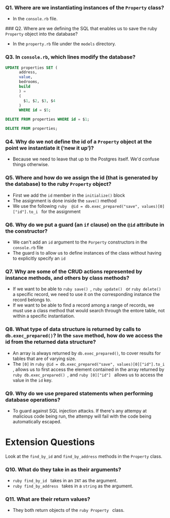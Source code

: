 ### Q1. Where are we instantiating instances of the `Property` class?

* In the `console.rb` file.

### Q2. Where are we defining the SQL that enables us to save the ruby `Property` object into the database?

* In the `property.rb` file under the `models` directory.

### Q3. In `console.rb`, which lines modify the database?

```sql
UPDATE properties SET (
      address,
      value,
      bedrooms,
      build
      ) =
      (
        $1, $2, $3, $4
      )
      WHERE id = $5;
```

```sql
DELETE FROM properties WHERE id = $1;
```

```sql
DELETE FROM properties;
```

### Q4. Why do we not define the id of a `Property` object at the point we instantiate it (‘new it up’)?

* Because we need to leave that up to the Postgres itself. We'd confuse things otherwise.

### Q5. Where and how do we assign the id (that is generated by the database) to the ruby `Property` object?

* First we add the `id` member in the `initialize()` block
* The assignment is done inside the `save()` method
* We use the following ```ruby 
@id = db.exec_prepared("save", values)[0]["id"].to_i ``` for the assignment

### Q6. Why do we put a guard (an `if` clause) on the `@id` attribute in the constructor?

* We can't add an `id` argument to the `Porperty` constructors in the `console.rb` file
* The guard is to allow us to define instances of the class without having to explicitly specify an `id`

### Q7. Why are some of the CRUD actions represented by instance methods, and others by class methods?

* If we want to be able to ```ruby save() ```, ```ruby update() ``` or ```ruby delete() ``` a specific record, we need to use it on the corresponding instance the record belongs to.
* If we want to be able to find a record among a range of records, we must use a class method that would search through the entore table, not within a specific instantiation.

### Q8. What type of data structure is returned by calls to `db.exec_prepared()`? In the `save` method, how do we access the id from the returned data structure?

* An array is always returned by `db.exec_prepared()`, to cover results for tables that are of varying size.
* The `[0]` in ```ruby @id = db.exec_prepared("save", values)[0]["id"].to_i ```, allows us to first access the element contained in the array returned by ```ruby db.exec_prepared() ```, and ```ruby [0]["id"] ``` allows us to access the value in the `id` key.

### Q9. Why do we use prepared statements when performing database operations?

* To guard against SQL injection attacks. If there's any attempy at malicious code being run, the attempy will fail with the code being automatically escaped.

# Extension Questions

Look at the `find_by_id` and `find_by_address` methods in the `Property` class.

### Q10. What do they take in as their arguments?

* ```ruby find_by_id ``` takes in an `INT` as the argument.
* ```ruby find_by_address ``` takes in a `string` as the argument.

### Q11. What are their return values?

* They both return objects of the ```ruby Property ``` class.